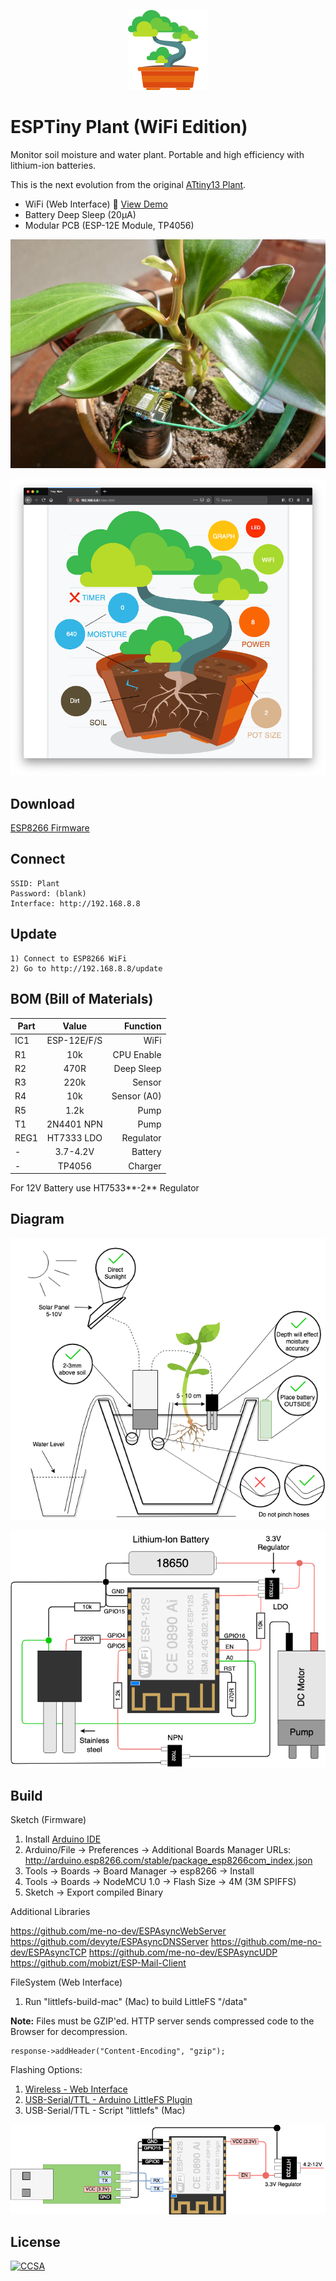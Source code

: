 <p align="center"><img src="Web/img/icon.png?raw=true"></p>

# ESPTiny Plant (WiFi Edition)

Monitor soil moisture and water plant. Portable and high efficiency with lithium-ion batteries.

This is the next evolution from the original [ATtiny13 Plant](https://github.com/dimecho/ATtiny13-Plant).

- WiFi (Web Interface) :seedling: [View Demo](https://dimecho.github.io/ESPTiny-Plant/Web/index.html)
- Battery Deep Sleep (20μA)
- Modular PCB (ESP-12E Module, TP4056)

![Photo](Web/img/photo.jpg?raw=true)

![GUI](Web/img/interface.png?raw=true)

## Download

[ESP8266 Firmware](../../releases/download/1.0/ESPTiny-Plant-Firmware.zip)

## Connect

    SSID: Plant
    Password: (blank)
    Interface: http://192.168.8.8

## Update

    1) Connect to ESP8266 WiFi
    2) Go to http://192.168.8.8/update

## BOM (Bill of Materials)

| Part  | Value       | Function      |
| ----- |:-----------:| -------------:|
| IC1   | ESP-12E/F/S | WiFi		  |
| R1    | 10k         | CPU Enable	  |
| R2 	| 470R		  | Deep Sleep	  |
| R3 	| 220k   	  | Sensor        |
| R4 	| 10k   	  | Sensor (A0)   |
| R5 	| 1.2k   	  | Pump	      |
| T1    | 2N4401 NPN  | Pump          |
| REG1 	| HT7333 LDO  | Regulator     |
| -     | 3.7-4.2V    | Battery		  |
| -     | TP4056      | Charger		  |

For 12V Battery use HT7533**-2** Regulator

## Diagram

![Diagram](Web/img/diagram.png?raw=true)

![Technical](Web/img/technical.png?raw=true)

## Build

Sketch (Firmware)

1. Install [Arduino IDE](https://www.arduino.cc/en/main/software)
2. Arduino/File -> Preferences -> Additional Boards Manager URLs: http://arduino.esp8266.com/stable/package_esp8266com_index.json
3. Tools -> Boards -> Board Manager -> esp8266 -> Install
4. Tools -> Boards -> NodeMCU 1.0 -> Flash Size -> 4M (3M SPIFFS)
5. Sketch -> Export compiled Binary

Additional Libraries

https://github.com/me-no-dev/ESPAsyncWebServer
https://github.com/devyte/ESPAsyncDNSServer
https://github.com/me-no-dev/ESPAsyncTCP
https://github.com/me-no-dev/ESPAsyncUDP
https://github.com/mobizt/ESP-Mail-Client


FileSystem (Web Interface)

1. Run "littlefs-build-mac" (Mac) to build LittleFS "/data"

**Note:** Files must be GZIP'ed. HTTP server sends compressed code to the Browser for decompression.
```
response->addHeader("Content-Encoding", "gzip");
```

Flashing Options:

1. [Wireless - Web Interface](http://192.168.8.8/update)
2. [USB-Serial/TTL - Arduino LittleFS Plugin](https://github.com/earlephilhower/arduino-esp8266littlefs-plugin)
3. USB-Serial/TTL - Script "littlefs" (Mac)

![Flash](Web/img/flash.png?raw=true)

## License

[![CCSA](https://licensebuttons.net/l/by-sa/4.0/88x31.png)](https://creativecommons.org/licenses/by-sa/4.0/legalcode)